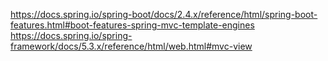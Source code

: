 
https://docs.spring.io/spring-boot/docs/2.4.x/reference/html/spring-boot-features.html#boot-features-spring-mvc-template-engines  
https://docs.spring.io/spring-framework/docs/5.3.x/reference/html/web.html#mvc-view  
